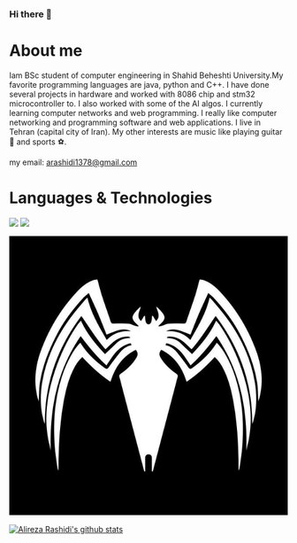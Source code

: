 ### Hi there 👋

<!--
**Alirezaprogramerrd99/Alirezaprogramerrd99** is a ✨ _special_ ✨ repository because its `README.md` (this file) appears on your GitHub profile.

Here are some ideas to get you started:

- 🔭 I’m currently working on ...
- 🌱 I’m currently learning ...
- 👯 I’m looking to collaborate on ...
- 🤔 I’m looking for help with ...
- 💬 Ask me about ...
- 📫 How to reach me: ...
- 😄 Pronouns: ...
- ⚡ Fun fact: ...
--> 

# About me


Iam BSc student of computer engineering in Shahid Beheshti University.My favorite programming languages are java, python and C++. I have done several projects in hardware and worked with 8086 chip and stm32 microcontroller to.
I also worked with some of the AI algos.
I currently learning computer networks and web programming.
I really like computer networking and programming software and web applications.
I live in Tehran (capital city of Iran). My other interests are music like playing guitar :guitar: and sports :soccer:.


my email: arashidi1378@gmail.com


# Languages & Technologies


[![](https://img.shields.io/badge/-Java-white?logoColor=red&style=for-the-badge&logo=java)](https://www.java.com/)
[![](https://img.shields.io/badge/-c++-lightblue?logoColor=blue&style=for-the-badge&logo=c%2B%2B)](https://www.cplusplus.com/)


![venomLogo](https://github.com/Alirezaprogramerrd99/Alirezaprogramerrd99/blob/main/venom4.jpg?raw=true)



[![Alireza Rashidi's github stats](https://github-readme-stats.vercel.app/api?username=Alirezaprogramerrd99&show_icons=true&theme=chartreuse-dark)](https://github.com/anuraghazra/github-readme-stats)
